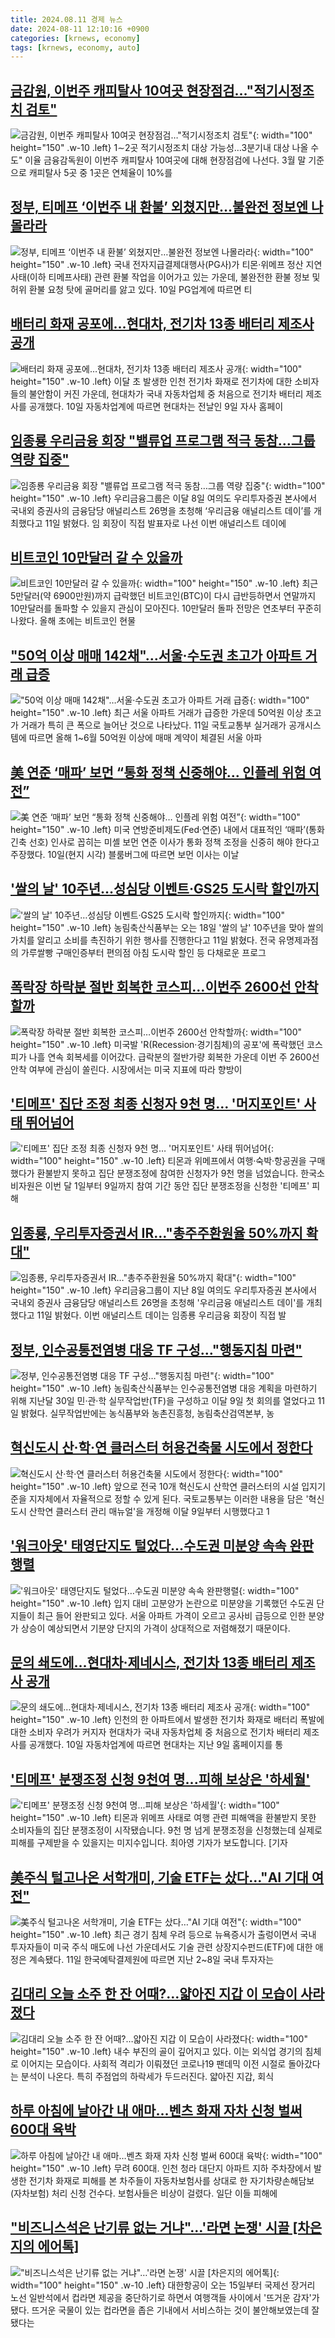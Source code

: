 ```yaml
---
title: 2024.08.11 경제 뉴스
date: 2024-08-11 12:10:16 +0900
categories: [krnews, economy]
tags: [krnews, economy, auto]
---
```

## [금감원, 이번주 캐피탈사 10여곳 현장점검…"적기시정조치 검토"](https://n.news.naver.com/mnews/article/001/0014868238)

![금감원, 이번주 캐피탈사 10여곳 현장점검…"적기시정조치 검토"](https://mimgnews.pstatic.net/image/origin/001/2024/08/11/14868238.jpg?type=nf220_150){: width="100" height="150" .w-10 .left}
1∼2곳 적기시정조치 대상 가능성…3분기내 대상 나올 수도" 이율 금융감독원이 이번주 캐피탈사 10여곳에 대해 현장점검에 나선다. 3월 말 기준으로 캐피탈사 5곳 중 1곳은 연체율이 10%를

## [정부, 티메프 ‘이번주 내 환불’ 외쳤지만…불완전 정보엔 나몰라라](https://n.news.naver.com/mnews/article/138/0002179711)

![정부, 티메프 ‘이번주 내 환불’ 외쳤지만…불완전 정보엔 나몰라라](https://mimgnews.pstatic.net/image/origin/138/2024/08/10/2179711.jpg?type=nf220_150){: width="100" height="150" .w-10 .left}
국내 전자지급결제대행사(PG사)가 티몬·위메프 정산 지연 사태(이하 티메프사태) 관련 환불 작업을 이어가고 있는 가운데, 불완전한 환불 정보 및 허위 환불 요청 탓에 골머리를 앓고 있다. 10일 PG업계에 따르면 티

## [배터리 화재 공포에…현대차, 전기차 13종 배터리 제조사 공개](https://n.news.naver.com/mnews/article/088/0000897407)

![배터리 화재 공포에…현대차, 전기차 13종 배터리 제조사 공개](https://mimgnews.pstatic.net/image/origin/088/2024/08/10/897407.jpg?type=nf220_150){: width="100" height="150" .w-10 .left}
이달 초 발생한 인천 전기차 화재로 전기차에 대한 소비자들의 불안함이 커진 가운데, 현대차가 국내 자동차업체 중 처음으로 전기차 배터리 제조사를 공개했다. 10일 자동차업계에 따르면 현대차는 전날인 9일 자사 홈페이

## [임종룡 우리금융 회장 "밸류업 프로그램 적극 동참…그룹 역량 집중"](https://n.news.naver.com/mnews/article/011/0004378680)

![임종룡 우리금융 회장 "밸류업 프로그램 적극 동참…그룹 역량 집중"](https://mimgnews.pstatic.net/image/origin/011/2024/08/11/4378680.jpg?type=nf220_150){: width="100" height="150" .w-10 .left}
우리금융그룹은 이달 8일 여의도 우리투자증권 본사에서 국내외 증권사의 금융담당 애널리스트 26명을 초청해 ‘우리금융 애널리스트 데이’를 개최했다고 11일 밝혔다. 임 회장이 직접 발표자로 나선 이번 애널리스트 데이에

## [비트코인 10만달러 갈 수 있을까](https://n.news.naver.com/mnews/article/648/0000028112)

![비트코인 10만달러 갈 수 있을까](https://mimgnews.pstatic.net/image/origin/648/2024/08/10/28112.jpg?type=nf220_150){: width="100" height="150" .w-10 .left}
최근 5만달러(약 6900만원)까지 급락했던 비트코인(BTC)이 다시 급반등하면서 연말까지 10만달러를 돌파할 수 있을지 관심이 모아진다. 10만달러 돌파 전망은 연초부터 꾸준히 나왔다. 올해 초에는 비트코인 현물

## ["50억 이상 매매 142채"…서울·수도권 초고가 아파트 거래 급증](https://n.news.naver.com/mnews/article/079/0003926817)

!["50억 이상 매매 142채"…서울·수도권 초고가 아파트 거래 급증](https://mimgnews.pstatic.net/image/origin/079/2024/08/11/3926817.jpg?type=nf220_150){: width="100" height="150" .w-10 .left}
최근 서울 아파트 거래가 급증한 가운데 50억원 이상 초고가 거래가 특히 큰 폭으로 늘어난 것으로 나타났다. 11일 국토교통부 실거래가 공개시스템에 따르면 올해 1~6월 50억원 이상에 매매 계약이 체결된 서울 아파

## [美 연준 ‘매파’ 보먼 “통화 정책 신중해야… 인플레 위험 여전”](https://n.news.naver.com/mnews/article/366/0001011102)

![美 연준 ‘매파’ 보먼 “통화 정책 신중해야… 인플레 위험 여전”](https://mimgnews.pstatic.net/image/origin/366/2024/08/11/1011102.jpg?type=nf220_150){: width="100" height="150" .w-10 .left}
미국 연방준비제도(Fed·연준) 내에서 대표적인 ‘매파’(통화 긴축 선호) 인사로 꼽히는 미셸 보먼 연준 이사가 통화 정책 조정을 신중히 해야 한다고 주장했다. 10일(현지 시각) 블룸버그에 따르면 보먼 이사는 이날

## ['쌀의 날' 10주년…성심당 이벤트·GS25 도시락 할인까지](https://n.news.naver.com/mnews/article/003/0012721740)

!['쌀의 날' 10주년…성심당 이벤트·GS25 도시락 할인까지](https://mimgnews.pstatic.net/image/origin/003/2024/08/11/12721740.jpg?type=nf220_150){: width="100" height="150" .w-10 .left}
농림축산식품부는 오는 18일 '쌀의 날' 10주년을 맞아 쌀의 가치를 알리고 소비를 촉진하기 위한 행사를 진행한다고 11일 밝혔다. 전국 유명제과점의 가루쌀빵 구매인증부터 편의점 아침 도시락 할인 등 다채로운 프로그

## [폭락장 하락분 절반 회복한 코스피…이번주 2600선 안착할까](https://n.news.naver.com/mnews/article/421/0007723133)

![폭락장 하락분 절반 회복한 코스피…이번주 2600선 안착할까](https://mimgnews.pstatic.net/image/origin/421/2024/08/11/7723133.jpg?type=nf220_150){: width="100" height="150" .w-10 .left}
미국발 'R(Recession·경기침체)의 공포'에 폭락했던 코스피가 나흘 연속 회복세를 이어갔다. 급락분의 절반가량 회복한 가운데 이번 주 2600선 안착 여부에 관심이 쏠린다. 시장에서는 미국 지표에 따라 향방이

## ['티메프' 집단 조정 최종 신청자 9천 명… '머지포인트' 사태 뛰어넘어](https://n.news.naver.com/mnews/article/055/0001180399)

!['티메프' 집단 조정 최종 신청자 9천 명… '머지포인트' 사태 뛰어넘어](https://mimgnews.pstatic.net/image/origin/055/2024/08/10/1180399.jpg?type=nf220_150){: width="100" height="150" .w-10 .left}
티몬과 위메프에서 여행·숙박·항공권을 구매했다가 환불받지 못하고 집단 분쟁조정에 참여한 신청자가 9천 명을 넘었습니다. 한국소비자원은 이번 달 1일부터 9일까지 참여 기간 동안 집단 분쟁조정을 신청한 '티메프' 피해

## [임종룡, 우리투자증권서 IR…"총주주환원율 50%까지 확대"](https://n.news.naver.com/mnews/article/008/0005075503)

![임종룡, 우리투자증권서 IR…"총주주환원율 50%까지 확대"](https://mimgnews.pstatic.net/image/origin/008/2024/08/11/5075503.jpg?type=nf220_150){: width="100" height="150" .w-10 .left}
우리금융그룹이 지난 8일 여의도 우리투자증권 본사에서 국내외 증권사 금융담당 애널리스트 26명을 초청해 '우리금융 애널리스트 데이'를 개최했다고 11일 밝혔다. 이번 애널리스트 데이는 임종룡 우리금융 회장이 직접 발

## [정부, 인수공통전염병 대응 TF 구성…"행동지침 마련"](https://n.news.naver.com/mnews/article/001/0014868638)

![정부, 인수공통전염병 대응 TF 구성…"행동지침 마련"](https://mimgnews.pstatic.net/image/origin/001/2024/08/11/14868638.jpg?type=nf220_150){: width="100" height="150" .w-10 .left}
농림축산식품부는 인수공통전염병 대응 계획을 마련하기 위해 지난달 30일 민·관·학 실무작업반(TF)을 구성하고 이달 9일 첫 회의를 열었다고 11일 밝혔다. 실무작업반에는 농식품부와 농촌진흥청, 농림축산검역본부, 농

## [혁신도시 산·학·연 클러스터 허용건축물 시도에서 정한다](https://n.news.naver.com/mnews/article/421/0007723304)

![혁신도시 산·학·연 클러스터 허용건축물 시도에서 정한다](https://mimgnews.pstatic.net/image/origin/421/2024/08/11/7723304.jpg?type=nf220_150){: width="100" height="150" .w-10 .left}
앞으로 전국 10개 혁신도시 산학연 클러스터의 시설 입지기준을 지자체에서 자율적으로 정할 수 있게 된다. 국토교통부는 이러한 내용을 담은 '혁신도시 산학연 클러스터 관리 매뉴얼'을 개정해 이달 9일부터 시행했다고 1

## ['워크아웃' 태영단지도 털었다…수도권 미분양 속속 완판행렬](https://n.news.naver.com/mnews/article/011/0004378494)

!['워크아웃' 태영단지도 털었다…수도권 미분양 속속 완판행렬](https://mimgnews.pstatic.net/image/origin/011/2024/08/10/4378494.jpg?type=nf220_150){: width="100" height="150" .w-10 .left}
입지 대비 고분양가 논란으로 미분양을 기록했던 수도권 단지들이 최근 들어 완판되고 있다. 서울 아파트 가격이 오르고 공사비 급등으로 인한 분양가 상승이 예상되면서 기분양 단지의 가격이 상대적으로 저렴해졌기 때문이다.

## [문의 쇄도에…현대차·제네시스, 전기차 13종 배터리 제조사 공개](https://n.news.naver.com/mnews/article/025/0003379061)

![문의 쇄도에…현대차·제네시스, 전기차 13종 배터리 제조사 공개](https://mimgnews.pstatic.net/image/origin/025/2024/08/10/3379061.jpg?type=nf220_150){: width="100" height="150" .w-10 .left}
인천의 한 아파트에서 발생한 전기차 화재로 배터리 폭발에 대한 소비자 우려가 커지자 현대차가 국내 자동차업체 중 처음으로 전기차 배터리 제조사를 공개했다. 10일 자동차업계에 따르면 현대차는 지난 9일 홈페이지를 통

## ['티메프' 분쟁조정 신청 9천여 명...피해 보상은 '하세월'](https://n.news.naver.com/mnews/article/052/0002072634)

!['티메프' 분쟁조정 신청 9천여 명...피해 보상은 '하세월'](https://mimgnews.pstatic.net/image/origin/052/2024/08/10/2072634.jpg?type=nf220_150){: width="100" height="150" .w-10 .left}
티몬과 위메프 사태로 여행 관련 피해액을 환불받지 못한 소비자들의 집단 분쟁조정이 시작됐습니다. 9천 명 넘게 분쟁조정을 신청했는데 실제로 피해를 구제받을 수 있을지는 미지수입니다. 최아영 기자가 보도합니다. [기자

## [美주식 털고나온 서학개미, 기술 ETF는 샀다…"AI 기대 여전"](https://n.news.naver.com/mnews/article/029/0002894199)

![美주식 털고나온 서학개미, 기술 ETF는 샀다…"AI 기대 여전"](https://mimgnews.pstatic.net/image/origin/029/2024/08/11/2894199.jpg?type=nf220_150){: width="100" height="150" .w-10 .left}
최근 경기 침체 우려 등으로 뉴욕증시가 출렁이면서 국내 투자자들이 미국 주식 매도에 나선 가운데서도 기술 관련 상장지수펀드(ETF)에 대한 애정은 계속됐다. 11일 한국예탁결제원에 따르면 지난 2~8일 국내 투자자는

## [김대리 오늘 소주 한 잔 어때?…얇아진 지갑 이 모습이 사라졌다](https://n.news.naver.com/mnews/article/016/0002348188)

![김대리 오늘 소주 한 잔 어때?…얇아진 지갑 이 모습이 사라졌다](https://mimgnews.pstatic.net/image/origin/016/2024/08/11/2348188.jpg?type=nf220_150){: width="100" height="150" .w-10 .left}
내수 부진의 골이 깊어지고 있다. 이는 외식업 경기의 침체로 이어지는 모습이다. 사회적 격리가 이뤄졌던 코로나19 팬데믹 이전 시절로 돌아갔다는 분석이 나온다. 특히 주점업의 하락세가 두드러진다. 얇아진 지갑, 회식

## [하루 아침에 날아간 내 애마…벤츠 화재 자차 신청 벌써 600대 육박](https://n.news.naver.com/mnews/article/016/0002348170)

![하루 아침에 날아간 내 애마…벤츠 화재 자차 신청 벌써 600대 육박](https://mimgnews.pstatic.net/image/origin/016/2024/08/11/2348170.jpg?type=nf220_150){: width="100" height="150" .w-10 .left}
무려 600대. 인천 청라 대단지 아파트 지하 주차장에서 발생한 전기차 화재로 피해를 본 차주들이 자동차보험사를 상대로 한 자기차량손해담보(자차보험) 처리 신청 건수다. 보험사들은 비상이 걸렸다. 일단 이들 피해에

## ["비즈니스석은 난기류 없는 거냐"…'라면 논쟁' 시끌 [차은지의 에어톡]](https://n.news.naver.com/mnews/article/015/0005020267)

!["비즈니스석은 난기류 없는 거냐"…'라면 논쟁' 시끌 [차은지의 에어톡]](https://mimgnews.pstatic.net/image/origin/015/2024/08/10/5020267.jpg?type=nf220_150){: width="100" height="150" .w-10 .left}
대한항공이 오는 15일부터 국제선 장거리 노선 일반석에서 컵라면 제공을 중단하기로 하면서 여행객들 사이에서 '뜨거운 감자'가 됐다. 뜨거운 국물이 있는 컵라면을 좁은 기내에서 서비스하는 것이 불안해보였는데 잘 됐다는

